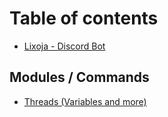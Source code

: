 # Table of contents

* [Lixoja - Discord Bot](README.md)

## Modules / Commands

* [Threads (Variables and more)](modules-commands/threads-variables-and-more.md)
